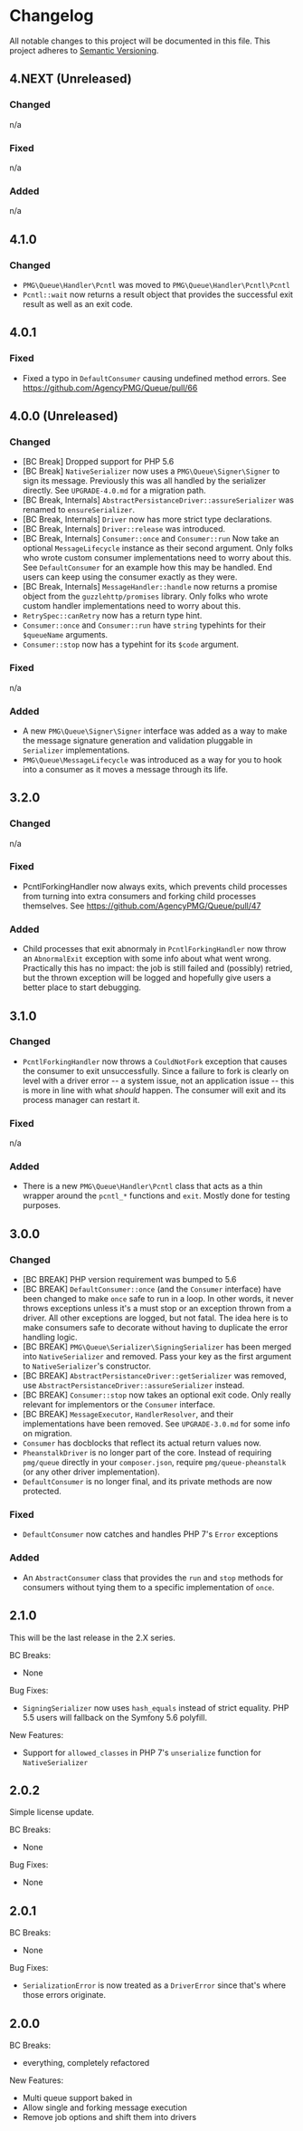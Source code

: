 # Changelog

All notable changes to this project will be documented in this file.
This project adheres to [Semantic Versioning](http://semver.org/).

## 4.NEXT (Unreleased)

### Changed

n/a

### Fixed

n/a

### Added

n/a

## 4.1.0

### Changed

- `PMG\Queue\Handler\Pcntl` was moved to `PMG\Queue\Handler\Pcntl\Pcntl`
- `Pcntl::wait` now returns a result object that provides the successful exit
  result as well as an exit code.

## 4.0.1

### Fixed

- Fixed a typo in `DefaultConsumer` causing undefined method errors. See
  https://github.com/AgencyPMG/Queue/pull/66

## 4.0.0 (Unreleased)

### Changed
- [BC Break] Dropped support for PHP 5.6
- [BC Break] `NativeSerializer` now uses a `PMG\Queue\Signer\Signer` to sign
  its message. Previously this was all handled by the serializer directly. See
  `UPGRADE-4.0.md` for a migration path.
- [BC Break, Internals] `AbstractPersistanceDriver::assureSerializer` was renamed
  to `ensureSerializer`.
- [BC Break, Internals] `Driver` now has more strict type declarations.
- [BC Break, Internals] `Driver::release` was introduced.
- [BC Break, Internals] `Consumer::once` and `Consumer::run` Now take an optional
  `MessageLifecycle` instance as their second argument. Only folks who wrote 
  custom consumer implementations need to worry about this. See `DefaultConsumer`
  for an example how this may be handled. End users can keep using the consumer
  exactly as they were.
- [BC Break, Internals] `MessageHandler::handle` now returns a promise object
  from the `guzzlehttp/promises` library. Only folks who wrote custom handler
  implementations need to worry about this.
- `RetrySpec::canRetry` now has a return type hint.
- `Consumer::once` and `Consumer::run` have `string` typehints for their
   `$queueName` arguments.
- `Consumer::stop` now has a typehint for its `$code` argument.

### Fixed
n/a

### Added
- A new `PMG\Queue\Signer\Signer` interface was added as a way to make the
  message signature generation and validation pluggable in `Serializer`
  implementations.
- `PMG\Queue\MessageLifecycle` was introduced as a way for you to hook into a
  consumer as it moves a message through its life.

## 3.2.0

### Changed

n/a

### Fixed

- PcntlForkingHandler now always exits, which prevents child processes from
  turning into extra consumers and forking child processes themselves. See
  https://github.com/AgencyPMG/Queue/pull/47

### Added

- Child processes that exit abnormaly in `PcntlForkingHandler` now throw an
  `AbnormalExit` exception with some info about what went wrong. Practically
  this has no impact: the job is still failed and (possibly) retried, but the
  thrown exception will be logged and hopefully give users a better place to
  start debugging.


## 3.1.0

### Changed

- `PcntlForkingHandler` now throws a `CouldNotFork` exception that causes the
  consumer to exit unsuccessfully. Since a failure to fork is clearly on level
  with a driver error -- a system issue, not an application issue -- this is
  more in line with what *should* happen. The consumer will exit and its process
  manager can restart it.

### Fixed
n/a

### Added

- There is a new `PMG\Queue\Handler\Pcntl` class that acts as a thin wrapper
  around the `pcntl_*` functions and `exit`. Mostly done for testing purposes.

## 3.0.0

### Changed

- [BC BREAK] PHP version requirement was bumped to 5.6
- [BC BREAK] `DefaultConsumer::once` (and the `Consumer` interface) have been
  changed to make `once` safe to run in a loop. In other words, it never throws
  exceptions unless it's a must stop or an exception thrown from a driver. All
  other exceptions are logged, but not fatal. The idea here is to make consumers
  safe to decorate without having to duplicate the error handling logic.
- [BC BREAK] `PMG\Queue\Serializer\SigningSerializer` has been merged into
  `NativeSerializer` and removed. Pass your key as the first argument to
  `NativeSerializer`'s constructor.
- [BC BREAK] `AbstractPersistanceDriver::getSerializer` was removed, use
  `AbstractPersistanceDriver::assureSerializer` instead.
- [BC BREAK] `Consumer::stop` now takes an optional exit code. Only really
  relevant for implementors or the `Consumer` interface.
- [BC BREAK] `MessageExecutor`, `HandlerResolver`, and their implementations
  have been removed. See `UPGRADE-3.0.md` for some info on migration.
- `Consumer` has docblocks that reflect its actual return values now.
- `PheanstalkDriver` is no longer part of the core. Instead of requiring
   `pmg/queue` directly in your `composer.json`, require `pmg/queue-pheanstalk`
   (or any other driver implementation).
- `DefaultConsumer` is no longer final, and its private methods are now
  protected.

### Fixed

- `DefaultConsumer` now catches and handles PHP 7's `Error` exceptions

### Added

- An `AbstractConsumer` class that provides the `run` and `stop` methods for
  consumers without tying them to a specific implementation of `once`.

## 2.1.0

This will be the last release in the 2.X series.

BC Breaks:

- None

Bug Fixes:

- `SigningSerializer` now uses `hash_equals` instead of strict equality. PHP 5.5
  users will fallback on the Symfony 5.6 polyfill.

New Features:

- Support for `allowed_classes` in PHP 7's `unserialize` function for
  `NativeSerializer`

## 2.0.2

Simple license update.

BC Breaks:

- None

Bug Fixes:

- None

## 2.0.1

BC Breaks:

- None

Bug Fixes:

- `SerializationError` is now treated as a `DriverError` since that's where
  those errors originate.

## 2.0.0

BC Breaks:

- everything, completely refactored

New Features:

- Multi queue support baked in
- Allow single and forking message execution
- Remove job options and shift them into drivers
